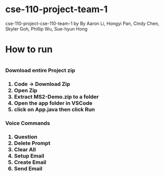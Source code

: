 # cse-110-project-team-1
cse-110-project-cse-110-team-1 by By  Aaron Li, Hongyi Pan, Cindy Chen, Skyler Goh, Phillip Wu, Sue-hyun Hong

<h1> How to run <h1>
    
<h3>Download entire Project zip<h3>
  
  1. Code -> Download Zip
  2. Open Zip
  3. Extract MS2-Demo.zip to a folder
  4. Open the app folder in VSCode
  5. click on App.java then click Run
  
<h3> Voice Commands<h3>
  
  1. Question
  2. Delete Prompt
  3. Clear All
  4. Setup Email
  5. Create Email
  6. Send Email

